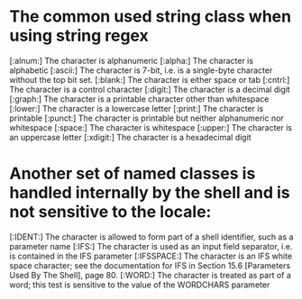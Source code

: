 The common used string class when using string regex
===================================================
[:alnum:]   The character is alphanumeric
[:alpha:]   The character is alphabetic
[:ascii:]   The character is 7-bit, i.e. is a single-byte character without the top bit set.
[:blank:]   The character is either space or tab
[:cntrl:]   The character is a control character
[:digit:]   The character is a decimal digit
[:graph:]   The character is a printable character other than whitespace
[:lower:]   The character is a lowercase letter
[:print:]   The character is printable
[:punct:]   The character is printable but neither alphanumeric nor whitespace
[:space:]   The character is whitespace
[:upper:]   The character is an uppercase letter
[:xdigit:]  The character is a hexadecimal digit

Another set of named classes is handled internally by the shell and is not sensitive to the locale:
=======
[:IDENT:]       The character is allowed to form part of a shell identifier, such as a parameter name
[:IFS:]         The character is used as an input field separator, i.e. is contained in the IFS parameter
[:IFSSPACE:]    The character is an IFS white space character; see the documentation for IFS in Section 15.6 [Parameters Used By The Shell], page 80.
[:WORD:]        The character is treated as part of a word; this test is sensitive to the value of the WORDCHARS parameter
